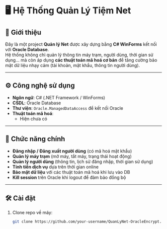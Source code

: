 # 🖥️ Hệ Thống Quản Lý Tiệm Net

## 📌 Giới thiệu
Đây là một project **Quản lý Net** được xây dựng bằng **C# WinForms** kết nối với **Oracle Database**.  
Hệ thống không chỉ quản lý thông tin máy trạm, người dùng, thời gian sử dụng… mà còn áp dụng **các thuật toán mã hoá cơ bản** để tăng cường bảo mật dữ liệu nhạy cảm (tài khoản, mật khẩu, thông tin người dùng).

---

## ⚙️ Công nghệ sử dụng
- **Ngôn ngữ**: C# (.NET Framework / WinForms)  
- **CSDL**: Oracle Database  
- **Thư viện**: `Oracle.ManagedDataAccess` để kết nối Oracle  
- **Thuật toán mã hoá**:
  - Hiện chưa có

---

## 📂 Chức năng chính
- **Đăng nhập / Đăng xuất người dùng** (có mã hoá mật khẩu)  
- **Quản lý máy trạm** (mở máy, tắt máy, trạng thái hoạt động)  
- **Quản lý người dùng** (thông tin, lịch sử đăng nhập, thời gian sử dụng)  
- **Tính tiền dịch vụ** dựa trên thời gian online  
- **Bảo mật dữ liệu** với các thuật toán mã hoá khi lưu vào DB  
- **Kill session** trên Oracle khi logout để đảm bảo đồng bộ  

---

## 🛠️ Cài đặt
1. Clone repo về máy:
   ```bash
   git clone https://github.com/your-username/QuanLyNet-OracleEncrypt.git
